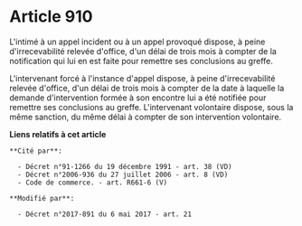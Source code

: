 # Article 910

L'intimé à un appel incident ou à un appel provoqué dispose, à peine d'irrecevabilité relevée d'office, d'un délai de trois
mois à compter de la notification qui lui en est faite pour remettre ses conclusions au greffe.

L'intervenant forcé à l'instance d'appel dispose, à peine d'irrecevabilité relevée d'office, d'un délai de trois mois à
compter de la date à laquelle la demande d'intervention formée à son encontre lui a été notifiée pour remettre ses
conclusions au greffe. L'intervenant volontaire dispose, sous la même sanction, du même délai à compter de son intervention
volontaire.

**Liens relatifs à cet article**

	**Cité par**:

	  - Décret n°91-1266 du 19 décembre 1991 - art. 38 (VD)
	  - Décret n°2006-936 du 27 juillet 2006 - art. 8 (VD)
	  - Code de commerce. - art. R661-6 (V)

	**Modifié par**:

	  - Décret n°2017-891 du 6 mai 2017 - art. 21
